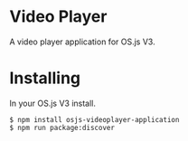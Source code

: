 # Video Player

A video player application for OS.js V3.

# Installing
In your OS.js V3 install.
```
$ npm install osjs-videoplayer-application
$ npm run package:discover
```
